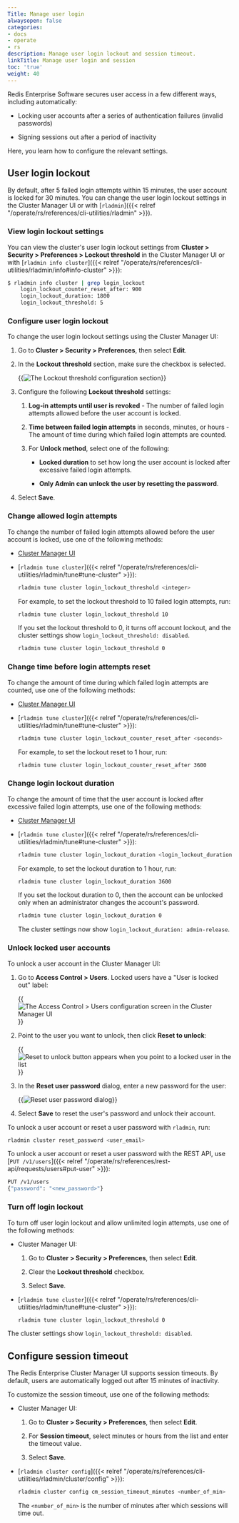 ```yaml
---
Title: Manage user login
alwaysopen: false
categories:
- docs
- operate
- rs
description: Manage user login lockout and session timeout.
linkTitle: Manage user login and session
toc: 'true'
weight: 40
---
```


Redis Enterprise Software secures user access in a few different ways, including automatically:

- Locking user accounts after a series of authentication failures (invalid passwords)

- Signing sessions out after a period of inactivity

Here, you learn how to configure the relevant settings.

## User login lockout

By default, after 5 failed login attempts within 15 minutes, the user account is locked for 30 minutes. You can change the user login lockout settings in the Cluster Manager UI or with [`rladmin`]({{< relref "/operate/rs/references/cli-utilities/rladmin" >}}).

### View login lockout settings

You can view the cluster's user login lockout settings from **Cluster > Security > Preferences > Lockout threshold** in the Cluster Manager UI or with [`rladmin info cluster`]({{< relref "/operate/rs/references/cli-utilities/rladmin/info#info-cluster" >}}):

```sh
$ rladmin info cluster | grep login_lockout
    login_lockout_counter_reset_after: 900
    login_lockout_duration: 1800
    login_lockout_threshold: 5
```

### Configure user login lockout

To change the user login lockout settings using the Cluster Manager UI:

1. Go to **Cluster > Security > Preferences**, then select **Edit**.

1. In the **Lockout threshold** section, make sure the checkbox is selected.

    {{<image filename="images/rs/screenshots/cluster/security-preferences-lockout-threshold.png" alt="The Lockout threshold configuration section" >}}

1. Configure the following **Lockout threshold** settings:

    1. **Log-in attempts until user is revoked** - The number of failed login attempts allowed before the user account is locked.

    1. **Time between failed login attempts** in seconds, minutes, or hours - The amount of time during which failed login attempts are counted.

    1. For **Unlock method**, select one of the following:

        - **Locked duration** to set how long the user account is locked after excessive failed login attempts.

        - **Only Admin can unlock the user by resetting the password**.

1. Select **Save**.

### Change allowed login attempts

To change the number of failed login attempts allowed before the user account is locked, use one of the following methods:

- [Cluster Manager UI](#configure-user-login-lockout)

- [`rladmin tune cluster`]({{< relref "/operate/rs/references/cli-utilities/rladmin/tune#tune-cluster" >}}):

    ```sh
    rladmin tune cluster login_lockout_threshold <integer>
    ```

    For example, to set the lockout threshold to 10 failed login attempts, run:

    ```sh
    rladmin tune cluster login_lockout_threshold 10
    ```

    If you set the lockout threshold to 0, it turns off account lockout, and the cluster settings show `login_lockout_threshold: disabled`.

    ```sh
    rladmin tune cluster login_lockout_threshold 0
    ```

### Change time before login attempts reset

To change the amount of time during which failed login attempts are counted, use one of the following methods:

- [Cluster Manager UI](#configure-user-login-lockout)

- [`rladmin tune cluster`]({{< relref "/operate/rs/references/cli-utilities/rladmin/tune#tune-cluster" >}}):

    ```sh
    rladmin tune cluster login_lockout_counter_reset_after <seconds>
    ```

    For example, to set the lockout reset to 1 hour, run:

    ```sh
    rladmin tune cluster login_lockout_counter_reset_after 3600
    ```

### Change login lockout duration

To change the amount of time that the user account is locked after excessive failed login attempts, use one of the following methods:

- [Cluster Manager UI](#configure-user-login-lockout)

- [`rladmin tune cluster`]({{< relref "/operate/rs/references/cli-utilities/rladmin/tune#tune-cluster" >}}):

    ```sh
    rladmin tune cluster login_lockout_duration <login_lockout_duration>
    ```

    For example, to set the lockout duration to 1 hour, run:

    ```sh
    rladmin tune cluster login_lockout_duration 3600
    ```

    If you set the lockout duration to 0, then the account can be unlocked only when an administrator changes the account's password.

    ```sh
    rladmin tune cluster login_lockout_duration 0
    ```

    The cluster settings now show `login_lockout_duration: admin-release`.

### Unlock locked user accounts

To unlock a user account in the Cluster Manager UI:

1. Go to **Access Control > Users**. Locked users have a "User is locked out" label:

   {{<image filename="images/rs/screenshots/access-control/users-locked-out.png" alt="The Access Control > Users configuration screen in the Cluster Manager UI" >}}

1. Point to the user you want to unlock, then click **Reset to unlock**:

   {{<image filename="images/rs/screenshots/access-control/users-reset-to-unlock.png" alt="Reset to unlock button appears when you point to a locked user in the list" >}}

1. In the **Reset user password** dialog, enter a new password for the user:

   {{<image filename="images/rs/screenshots/access-control/users-reset-user-password-dialog.png" alt="Reset user password dialog" >}}

1. Select **Save** to reset the user's password and unlock their account.

To unlock a user account or reset a user password with `rladmin`, run:

```sh
rladmin cluster reset_password <user_email>
```

To unlock a user account or reset a user password with the REST API, use [`PUT /v1/users`]({{< relref "/operate/rs/references/rest-api/requests/users#put-user" >}}):

```sh
PUT /v1/users
{"password": "<new_password>"}
```

### Turn off login lockout

To turn off user login lockout and allow unlimited login attempts, use one of the following methods:

- Cluster Manager UI:

    1. Go to **Cluster > Security > Preferences**, then select **Edit**.

    1. Clear the **Lockout threshold** checkbox.

    1. Select **Save**.

- [`rladmin tune cluster`]({{< relref "/operate/rs/references/cli-utilities/rladmin/tune#tune-cluster" >}}):

    ```sh
    rladmin tune cluster login_lockout_threshold 0
    ```

The cluster settings show `login_lockout_threshold: disabled`.

## Configure session timeout

The Redis Enterprise Cluster Manager UI supports session timeouts. By default, users are automatically logged out after 15 minutes of inactivity.

To customize the session timeout, use one of the following methods:

- Cluster Manager UI:

    1. Go to **Cluster > Security > Preferences**, then select **Edit**.

    1. For **Session timeout**, select minutes or hours from the list and enter the timeout value.

    1. Select **Save**.

- [`rladmin cluster config`]({{< relref "/operate/rs/references/cli-utilities/rladmin/cluster/config" >}}):

    ```sh
    rladmin cluster config cm_session_timeout_minutes <number_of_min>
    ```

    The `<number_of_min>` is the number of minutes after which sessions will time out.
